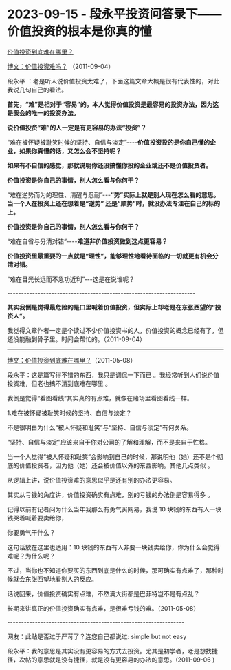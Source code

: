 # 2023-09-15 - 段永平投资问答录下——价值投资的根本是你真的懂

[价值投资到底难在哪里？](http://mp.weixin.qq.com/s?__biz=MzUyMTcxODYyMw==&mid=2247485527&idx=1&sn=c24fffebe3f020730bff52ccab82f015&chksm=f9d79667cea01f71037932797353074e28d9e40cb56b3a9820b716a587ab3f89a6117ee437f6&scene=21#wechat_redirect)

[博文：价值投资难吗？](http://mp.weixin.qq.com/s?__biz=MzUyMTcxODYyMw==&mid=2247485527&idx=1&sn=c24fffebe3f020730bff52ccab82f015&chksm=f9d79667cea01f71037932797353074e28d9e40cb56b3a9820b716a587ab3f89a6117ee437f6&scene=21#wechat_redirect) （2011-09-04）

段永平 ：老是听人说价值投资太难了，下面这篇文章大概是很有代表性的，对此我说几句自己的看法。

**首先，“难”是相对于“容易”的。本人觉得价值投资是最容易的投资办法，因为这是我会的唯一的投资办法。**

**说价值投资“难”的人一定是有更容易的办法“投资”？**

“难在被怀疑被耻笑时候的坚持、自信与淡定”----**价值投资投的是你自己懂的企业，如果你真懂的话，又怎么会不坚持呢？**

**如果有不自信的感觉，那就说明你还没搞懂你投的企业或还不是价值投资者。**

**价值投资是你自己的事情，别人怎么看与你何干？**

“难在逆势而为的理性、清醒与忍耐”---**“势”实际上就是别人现在怎么看的意思。当一个人在投资上还在想着是“逆势” 还是“顺势”时，就没办法专注在自己的标的上。**

**价值投资是你自己的事情，别人怎么看与你何干？**

“难在自省与分清对错”----**难道非价值投资做到这点更容易？**

**价值投资里最重要的一点就是“理性”，能够理性地看待面临的一切就更有机会分清对错。**

“难在目光长远而不急功近利”---这是在说谁呢？

-------------------------------------------------------------------- 

**其实我倒是觉得最危险的是口里喊着价值投资，但实际上却老是在东张西望的“投资人”。**

我觉得文章作者一定是个读过不少价值投资书的人，价值投资的概念已经有了，但还没能融到骨子里。时间会帮忙的。（2011-09-04）

--------------------------------------------------------------------

[博文：价值投资到底难在哪里？](http://mp.weixin.qq.com/s?__biz=MzUyMTcxODYyMw==&mid=2247485527&idx=1&sn=c24fffebe3f020730bff52ccab82f015&chksm=f9d79667cea01f71037932797353074e28d9e40cb56b3a9820b716a587ab3f89a6117ee437f6&scene=21#wechat_redirect)（2011-05-08）

段永平：这是篇写得不错的东西，我只是调侃一下而已 。我经常听到人们说价值投资难，但老也搞不清到底难在哪里 。

我倒是觉得“看图看线”其实真的有点难，就像在赌场里看图看线一样。

1.难在被怀疑被耻笑时候的坚持、自信与淡定？

不是很明白为什么“被人怀疑和耻笑”与“坚持、自信与淡定”有何关系。

“坚持、自信与淡定”应该来自于你对公司的了解和理解，而不是来自于性格。

当一个人觉得“被人怀疑和耻笑”会影响到自己的时候，那说明他（她）还不是个彻底的价值投资者，因为他（她）还会被价值以外的东西影响。其他几点类似 。

从逻辑上讲，说价值投资难的意思似乎是还有别的办法更容易。

其实从亏钱的角度讲，价值投资确实有点难，别的亏钱的办法倒是容易得多 。

记得以前有记者问为什么当年我那么有勇气买网易，我说 10 块钱的东西有人一块钱哭着喊着要卖给你，

你要勇气干什么？

这句话放在这里也适用：10 块钱的东西有人非要一块钱卖给你，你为什么会觉得难呢？为什么呢？

不过，当你也不知道你要买的东西到底是什么的时候，那可确实有点难了，那种时候就会东张西望地看别人的反应。

话说回来，价值投资确实有点难，不然满大街都是巴菲特岂不是有点乱？

长期来讲真正的价值投资确实有点难，是很难亏钱的难。（2011-05-08）

---------------------------------------------------------------- 

网友：此贴是否过于严苛了？连您自己都说过: simple but not easy

段永平：我的意思是其实没有更容易的方式去投资。尤其是初学者，老是想找捷径，次帖的意思就是没有捷径，就是没有更容易的办法的意思。(2011-09-06 )